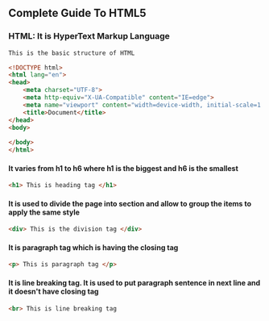 ## Complete Guide To HTML5

### HTML: It is HyperText Markup Language

```html
This is the basic structure of HTML

<!DOCTYPE html>
<html lang="en">
<head>
    <meta charset="UTF-8">
    <meta http-equiv="X-UA-Compatible" content="IE=edge">
    <meta name="viewport" content="width=device-width, initial-scale=1.0">
    <title>Document</title>
</head>
<body>
    
</body>
</html>
```

#### It varies from h1 to h6 where h1 is the biggest and h6 is the smallest
```html
<h1> This is heading tag </h1>
```
#### It is used to divide the page into section and allow to group the items to apply the same style
```html
<div> This is the division tag </div>
```
#### It is paragraph tag which is having the closing tag
```html
<p> This is paragraph tag </p>
```

#### It is line breaking tag. It is used to put paragraph sentence in next line and it doesn't have closing tag
```html
<br> This is line breaking tag
```

```html

```

